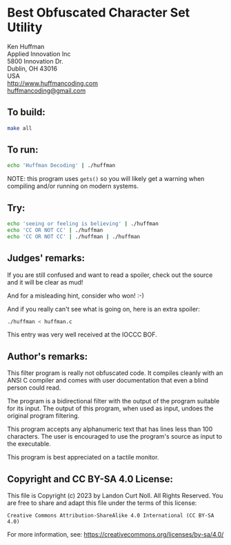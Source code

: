 # Best Obfuscated Character Set Utility

Ken Huffman  
Applied Innovation Inc  
5800 Innovation Dr.  
Dublin, OH 43016  
USA  
<http://www.huffmancoding.com>  
huffmancoding@gmail.com  

## To build:

```sh
make all
```

## To run:

```sh
echo 'Huffman Decoding' | ./huffman
```

NOTE: this program uses `gets()` so you will likely get a warning when compiling
and/or running on modern systems.

## Try: 

```sh
echo 'seeing or feeling is believing' | ./huffman
echo 'CC OR NOT CC' | ./huffman
echo 'CC OR NOT CC' | ./huffman | ./huffman
```


## Judges' remarks:

If you are still confused and want to read a spoiler, check out
the source and it will be clear as mud!

And for a misleading hint, consider who won!  :-)

And if you really can't see what is going on, here is an extra spoiler:

```sh
./huffman < huffman.c
```

This entry was very well received at the IOCCC BOF.

## Author's remarks:

This filter program is really not obfuscated code.  It compiles cleanly
with an ANSI C compiler and comes with user documentation that even a
blind person could read.

The program is a bidirectional filter with the output of the program 
suitable for its input.  The output of this program, when used as input,
undoes the original program filtering.

This program accepts any alphanumeric text that has lines less than 100
characters.  The user is encouraged to use the program's source as input
to the executable.

This program is best appreciated on a tactile monitor.

## Copyright and CC BY-SA 4.0 License:

This file is Copyright (c) 2023 by Landon Curt Noll.  All Rights Reserved.
You are free to share and adapt this file under the terms of this license:

    Creative Commons Attribution-ShareAlike 4.0 International (CC BY-SA 4.0)

For more information, see: https://creativecommons.org/licenses/by-sa/4.0/
